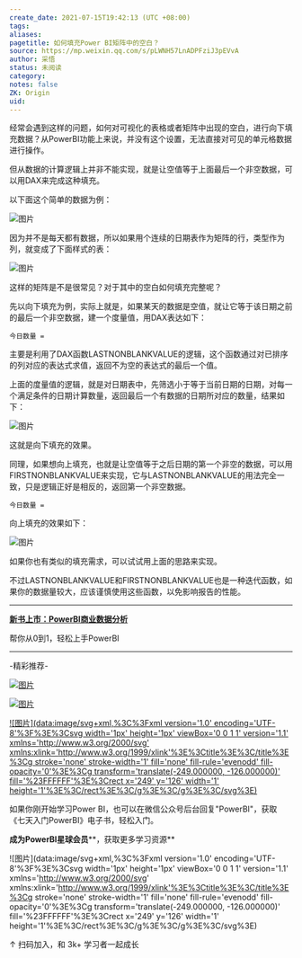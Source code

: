 ```yaml
---
create_date: 2021-07-15T19:42:13 (UTC +08:00)
tags:
aliases:
pagetitle: 如何填充Power BI矩阵中的空白？
source: https://mp.weixin.qq.com/s/pLWNH57LnADPFziJ3pEVvA
author: 采悟
status: 未阅读
category:
notes: false
ZK: Origin
uid:
---
```


经常会遇到这样的问题，如何对可视化的表格或者矩阵中出现的空白，进行向下填充数据？从PowerBI功能上来说，并没有这个设置，无法直接对可见的单元格数据进行操作。

但从数据的计算逻辑上并非不能实现，就是让空值等于上面最后一个非空数据，可以用DAX来完成这种填充。

以下面这个简单的数据为例：  

![图片](https://mmbiz.qpic.cn/mmbiz_png/aHEbZtANQJOnO9AvQ7yMSh2jcANicJ7YvNYMoTyaQZJtu1VDTSDeiaSicLfA1ssM3kQb4bFcHgE8moFb39Q8ibqfOw/640?wx_fmt=png&wxfrom=5&wx_lazy=1&wx_co=1)

因为并不是每天都有数据，所以如果用个连续的日期表作为矩阵的行，类型作为列，就变成了下面样式的表：

![图片](https://mmbiz.qpic.cn/mmbiz_png/aHEbZtANQJOnO9AvQ7yMSh2jcANicJ7YvypWYP3DIbDVGOIB1v4ibeVth9qR1nZmxrQOvhclu3FoXliaZt5sXfP4Q/640?wx_fmt=png&wxfrom=5&wx_lazy=1&wx_co=1)

这样的矩阵是不是很常见？对于其中的空白如何填充完整呢？

先以向下填充为例，实际上就是，如果某天的数据是空值，就让它等于该日期之前的最后一个非空数据，建一个度量值，用DAX表达如下：

```
今日数量 = 
```

主要是利用了DAX函数LASTNONBLANKVALUE的逻辑，这个函数通过对已排序的列对应的表达式求值，返回不为空的表达式的最后一个值。

上面的度量值的逻辑，就是对日期表中，先筛选小于等于当前日期的日期，对每一个满足条件的日期计算数量，返回最后一个有数据的日期所对应的数量，结果如下：

![图片](https://mmbiz.qpic.cn/mmbiz_png/aHEbZtANQJOnO9AvQ7yMSh2jcANicJ7YvzRuibVAf2npfT1nJnicXsuOpWayWHfclq3OIicNwqL5JG9J86ibJX4VCjQ/640?wx_fmt=png&wxfrom=5&wx_lazy=1&wx_co=1)

这就是向下填充的效果。  

同理，如果想向上填充，也就是让空值等于之后日期的第一个非空的数据，可以用FIRSTNONBLANKVALUE来实现，它与LASTNONBLANKVALUE的用法完全一致，只是逻辑正好是相反的，返回第一个非空数据。  

```
今日数量 = 
```

向上填充的效果如下：  

![图片](https://mmbiz.qpic.cn/mmbiz_png/aHEbZtANQJOnO9AvQ7yMSh2jcANicJ7Yvk7TtMUic853pMyIehZicTPHJqTptsBk4SAiaAdqkXEoJjQSPdqeSfrzmw/640?wx_fmt=png&wxfrom=5&wx_lazy=1&wx_co=1)

如果你也有类似的填充需求，可以试试用上面的思路来实现。

不过LASTNONBLANKVALUE和FIRSTNONBLANKVALUE也是一种迭代函数，如果你的数据量较大，应该谨慎使用这些函数，以免影响报告的性能。

___

**[新书上市：PowerBI商业数据分析](http://mp.weixin.qq.com/s?__biz=MzA4MzQwMjY4MA==&mid=2484074987&idx=1&sn=5cf4ba4b683ee9136bb7a26f6e9bcf01&chksm=8e0c533cb97bda2add48a4576b9c1e230249a5a4160dd93cd677a37ea21d26fc9cc26fc4cb1c&scene=21#wechat_redirect)**

帮你从0到1，轻松上手PowerBI

___

\-精彩推荐-

[![图片](https://mmbiz.qpic.cn/mmbiz_jpg/aHEbZtANQJOojexubCy39PJZJic24XlI9IC8Fhx57SVYiciave3T7sAxeLXXZgrAzhAsUHXC3dxpU1fp72ChD8ibfw/640?wx_fmt=jpeg&wxfrom=5&wx_lazy=1&wx_co=1)](http://mp.weixin.qq.com/s?__biz=MzA4MzQwMjY4MA==&mid=2484074255&idx=1&sn=0c183ee84fd7fcc4e9dfb6baf39580c0&chksm=8e0c5dd8b97bd4ce1a617be83fe88938a0ba49668102ca3d10794c0e530f38c2950df75cf2ee&scene=21#wechat_redirect)

[![图片](https://mmbiz.qpic.cn/mmbiz_jpg/aHEbZtANQJP8Cvmfx7v8oUqdoQaMmuDAG2GibhzIydz7aGIyMr9drbJx6vevzfXib5D6NFtuR4Qu3TVQibQRqrVWg/640?wx_fmt=jpeg&wxfrom=5&wx_lazy=1&wx_co=1)](http://mp.weixin.qq.com/s?__biz=MzA4MzQwMjY4MA==&mid=2484072351&idx=1&sn=fabb08c54790ac1225b470fd647c7a5e&chksm=8e0c4548b97bcc5e0450f1945a2c76039bbb42650bcb1edbc856820836d63d32af4c7780e31a&scene=21#wechat_redirect)

[![图片](data:image/svg+xml,%3C%3Fxml version='1.0' encoding='UTF-8'%3F%3E%3Csvg width='1px' height='1px' viewBox='0 0 1 1' version='1.1' xmlns='http://www.w3.org/2000/svg' xmlns:xlink='http://www.w3.org/1999/xlink'%3E%3Ctitle%3E%3C/title%3E%3Cg stroke='none' stroke-width='1' fill='none' fill-rule='evenodd' fill-opacity='0'%3E%3Cg transform='translate(-249.000000, -126.000000)' fill='%23FFFFFF'%3E%3Crect x='249' y='126' width='1' height='1'%3E%3C/rect%3E%3C/g%3E%3C/g%3E%3C/svg%3E)](http://mp.weixin.qq.com/s?__biz=MzA4MzQwMjY4MA==&mid=2484071399&idx=1&sn=44b4ba20c1cbe657f77b6c8d144b2b30&chksm=8e0c4130b97bc826d87746723f940404ce82ac9ebb38572bbfb1a89d7a48aaa750dffd92a28d&scene=21#wechat_redirect)

如果你刚开始学习Power BI，也可以在微信公众号后台回复"PowerBI"，获取《七天入门PowerBI》电子书，轻松入门。

**成为PowerBI星球会员****，获取更多学习资源**

![图片](data:image/svg+xml,%3C%3Fxml version='1.0' encoding='UTF-8'%3F%3E%3Csvg width='1px' height='1px' viewBox='0 0 1 1' version='1.1' xmlns='http://www.w3.org/2000/svg' xmlns:xlink='http://www.w3.org/1999/xlink'%3E%3Ctitle%3E%3C/title%3E%3Cg stroke='none' stroke-width='1' fill='none' fill-rule='evenodd' fill-opacity='0'%3E%3Cg transform='translate(-249.000000, -126.000000)' fill='%23FFFFFF'%3E%3Crect x='249' y='126' width='1' height='1'%3E%3C/rect%3E%3C/g%3E%3C/g%3E%3C/svg%3E)

↑ 扫码加入，和 3k+ 学习者一起成长
